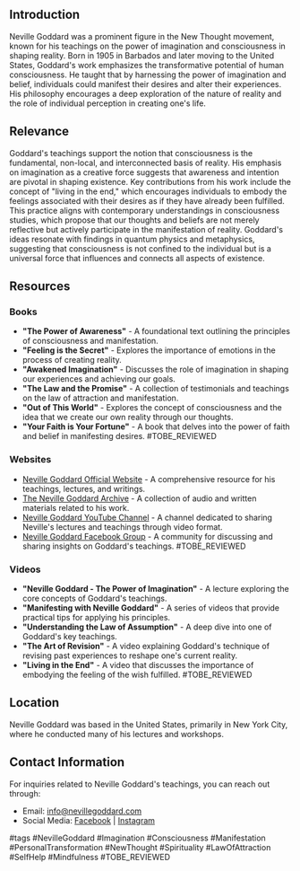 ## Introduction
Neville Goddard was a prominent figure in the New Thought movement, known for his teachings on the power of imagination and consciousness in shaping reality. Born in 1905 in Barbados and later moving to the United States, Goddard's work emphasizes the transformative potential of human consciousness. He taught that by harnessing the power of imagination and belief, individuals could manifest their desires and alter their experiences. His philosophy encourages a deep exploration of the nature of reality and the role of individual perception in creating one's life.

## Relevance
Goddard's teachings support the notion that consciousness is the fundamental, non-local, and interconnected basis of reality. His emphasis on imagination as a creative force suggests that awareness and intention are pivotal in shaping existence. Key contributions from his work include the concept of "living in the end," which encourages individuals to embody the feelings associated with their desires as if they have already been fulfilled. This practice aligns with contemporary understandings in consciousness studies, which propose that our thoughts and beliefs are not merely reflective but actively participate in the manifestation of reality. Goddard's ideas resonate with findings in quantum physics and metaphysics, suggesting that consciousness is not confined to the individual but is a universal force that influences and connects all aspects of existence.

## Resources

### Books
- **"The Power of Awareness"** - A foundational text outlining the principles of consciousness and manifestation.
- **"Feeling is the Secret"** - Explores the importance of emotions in the process of creating reality.
- **"Awakened Imagination"** - Discusses the role of imagination in shaping our experiences and achieving our goals.
- **"The Law and the Promise"** - A collection of testimonials and teachings on the law of attraction and manifestation.
- **"Out of This World"** - Explores the concept of consciousness and the idea that we create our own reality through our thoughts.
- **"Your Faith is Your Fortune"** - A book that delves into the power of faith and belief in manifesting desires. #TOBE_REVIEWED

### Websites
- [Neville Goddard Official Website](https://www.nevillegoddard.com) - A comprehensive resource for his teachings, lectures, and writings.
- [The Neville Goddard Archive](https://www.nevillegoddardarchive.com) - A collection of audio and written materials related to his work.
- [Neville Goddard YouTube Channel](https://www.youtube.com/c/NevilleGoddard) - A channel dedicated to sharing Neville's lectures and teachings through video format.
- [Neville Goddard Facebook Group](https://www.facebook.com/groups/nevillegoddard) - A community for discussing and sharing insights on Goddard's teachings. #TOBE_REVIEWED

### Videos
- **"Neville Goddard - The Power of Imagination"** - A lecture exploring the core concepts of Goddard's teachings.
- **"Manifesting with Neville Goddard"** - A series of videos that provide practical tips for applying his principles.
- **"Understanding the Law of Assumption"** - A deep dive into one of Goddard's key teachings.
- **"The Art of Revision"** - A video explaining Goddard's technique of revising past experiences to reshape one's current reality.
- **"Living in the End"** - A video that discusses the importance of embodying the feeling of the wish fulfilled. #TOBE_REVIEWED

## Location
Neville Goddard was based in the United States, primarily in New York City, where he conducted many of his lectures and workshops.

## Contact Information
For inquiries related to Neville Goddard's teachings, you can reach out through:
- Email: info@nevillegoddard.com
- Social Media: [Facebook](https://www.facebook.com/nevillegoddard) | [Instagram](https://www.instagram.com/nevillegoddard)

#tags 
#NevilleGoddard #Imagination #Consciousness #Manifestation #PersonalTransformation #NewThought #Spirituality #LawOfAttraction #SelfHelp #Mindfulness #TOBE_REVIEWED
